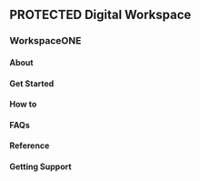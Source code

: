 ## PROTECTED Digital Workspace 
### WorkspaceONE
#### About
#### Get Started
#### How to
#### FAQs
#### Reference
#### Getting Support


